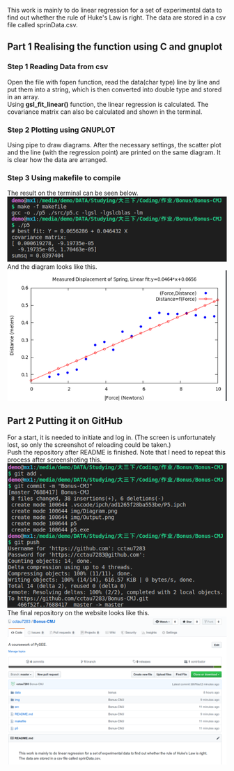 This work is mainly to do linear regression for a set of experimental data to find out whether the rule of Huke's Law is right. The data are stored in a csv file called sprinData.csv.  

## Part 1 Realising the function using C and gnuplot  
### Step 1 Reading Data from csv  
Open the file with fopen function, read the data(char type) line by line and put them into a string, which is then converted into double type and stored in an array.  
Using **gsl_fit_linear()** function, the linear regression is calculated. The covariance matrix can also be calculated and shown in the terminal.  

### Step 2 Plotting using GNUPLOT  
Using pipe to draw diagrams. After the necessary settings, the scatter plot and the line (with the regression point) are printed on the same diagram. It is clear how the data are arranged.  

### Step 3 Using makefile to compile  
The result on the terminal can be seen below.  
![On terminal, result of makefile & calculation](./img/Output.png)  
And the diagram looks like this.  
![The Diagram](./img/Diagram.png)  

## Part 2 Putting it on GitHub  
For a start, it is needed to initiate and log in. (The screen is unfortunately lost, so only the screenshot of reloading could be taken.)  
Push the repository after README is finished. Note that I need to repeat this process after screenshoting this.  
![Pushing to Git](./img/Git.png)  
The final repository on the website looks like this.  
![The Repo on the website](./img/Repo.png)